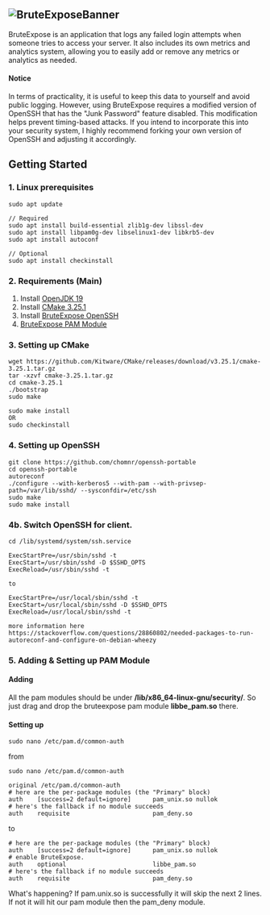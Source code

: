 ![BruteExposeBanner](https://pouch.jumpshare.com/preview/lK7_PdZYLiMIPDsCzupUPPOxsIihH80ih1hY4Mw87nPT5eUrYSzU36ryz_VzTFk4CYVsYBGImTBJ2m6PE1p2UjJprjKJn4snkOQIlHyX-Do)
----------------------------------------------------------------

BruteExpose is an application that logs any failed login attempts when someone tries to access your server. It also includes its own metrics and analytics system, allowing you to easily add or remove any metrics or analytics as needed.

#### Notice
In terms of practicality, it is useful to keep this data to yourself and avoid public logging. However, using BruteExpose requires a modified version of OpenSSH that has the "Junk Password" feature disabled. This modification helps prevent timing-based attacks. If you intend to incorporate this into your security system, I highly recommend forking your own version of OpenSSH and adjusting it accordingly.

## Getting Started

### 1. Linux prerequisites
```
sudo apt update

// Required
sudo apt install build-essential zlib1g-dev libssl-dev
sudo apt install libpam0g-dev libselinux1-dev libkrb5-dev
sudo apt install autoconf

// Optional
sudo apt install checkinstall
```
### 2. Requirements (Main)
1. Install [OpenJDK 19](https://github.com/corretto/corretto-19/releases)
2. Install [CMake 3.25.1](https://github.com/Kitware/CMake/releases/download/v3.25.1/cmake-3.25.1.tar.gz)
3. Install [BruteExpose OpenSSH](https://github.com/chomnr/openssh-portable.git)
4. [BruteExpose PAM Module](https://github.com/chomnr/be-pam)

### 3. Setting up CMake
```
wget https://github.com/Kitware/CMake/releases/download/v3.25.1/cmake-3.25.1.tar.gz
tar -xzvf cmake-3.25.1.tar.gz
cd cmake-3.25.1
./bootstrap
sudo make

sudo make install
OR
sudo checkinstall 
```

### 4. Setting up OpenSSH
```
git clone https://github.com/chomnr/openssh-portable
cd openssh-portable
autoreconf
./configure --with-kerberos5 --with-pam --with-privsep-path=/var/lib/sshd/ --sysconfdir=/etc/ssh
sudo make
sudo make install
```

### 4b. Switch OpenSSH for client.
```
cd /lib/systemd/system/ssh.service

ExecStartPre=/usr/sbin/sshd -t
ExecStart=/usr/sbin/sshd -D $SSHD_OPTS
ExecReload=/usr/sbin/sshd -t

to

ExecStartPre=/usr/local/sbin/sshd -t
ExecStart=/usr/local/sbin/sshd -D $SSHD_OPTS
ExecReload=/usr/local/sbin/sshd -t

more information here
https://stackoverflow.com/questions/28860802/needed-packages-to-run-autoreconf-and-configure-on-debian-wheezy
```

### 5. Adding & Setting up PAM Module

#### Adding
All the pam modules should be under <b>/lib/x86_64-linux-gnu/security/</b>.
So just drag and drop the bruteexpose pam module <b>libbe_pam.so</b> there.
#### Setting up
```
sudo nano /etc/pam.d/common-auth
```
 from
```
sudo nano /etc/pam.d/common-auth

original /etc/pam.d/common-auth
# here are the per-package modules (the "Primary" block)
auth    [success=2 default=ignore]      pam_unix.so nullok
# here's the fallback if no module succeeds
auth    requisite                       pam_deny.so
```
 to
```
# here are the per-package modules (the "Primary" block)
auth    [success=2 default=ignore]      pam_unix.so nullok
# enable BruteExpose.
auth    optional                        libbe_pam.so
# here's the fallback if no module succeeds
auth    requisite                       pam_deny.so
```

What's happening? If pam.unix.so is successfully it will skip the next 2 lines. If not
it will hit our pam module then the pam_deny module.
